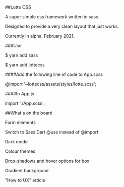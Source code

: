 ##Lotte CSS 

A super simple css framework written in sass.

Designed to provide a very clean layout that just works.

Currently in alpha. 
February 2021.

###Use

$ yarn add sass

$ yarn add lottecss


####Add the following line of code to App.scss

@import '~lottecss/assets/styles/lotte.scss';


####In App.js

import './App.scss';


##What's on the board

Form elements

Switch to Sass Dart @use instead of @import

Dark mode

Colour themes

Drop-shadows and hover options for box

Gradient background

"How to UX" article
